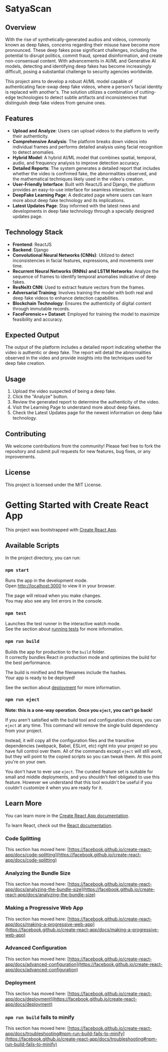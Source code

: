 # SatyaScan

## Overview

With the rise of synthetically-generated audios and videos, commonly known as deep fakes, concerns regarding their misuse have become more pronounced. These deep fakes pose significant challenges, including the potential to disrupt politics, commit fraud, spread disinformation, and create non-consensual content. With advancements in AI/ML and Generative AI models, detecting and identifying deep fakes has become increasingly difficult, posing a substantial challenge to security agencies worldwide.

This project aims to develop a robust AI/ML model capable of authenticating face-swap deep fake videos, where a person's facial identity is replaced with another's. The solution utilizes a combination of cutting-edge technologies to detect subtle artifacts and inconsistencies that distinguish deep fake videos from genuine ones.

## Features

- **Upload and Analyze**: Users can upload videos to the platform to verify their authenticity.
- **Comprehensive Analysis**: The platform breaks down videos into individual frames and performs detailed analysis using facial recognition to detect anomalies.
- **Hybrid Model**: A hybrid AI/ML model that combines spatial, temporal, audio, and frequency analysis to improve detection accuracy.
- **Detailed Reports**: The system generates a detailed report that includes whether the video is confirmed fake, the abnormalities observed, and the mathematical techniques likely used in the video's creation.
- **User-Friendly Interface**: Built with ReactJS and Django, the platform provides an easy-to-use interface for seamless interaction.
- **DeepFake Learning Page**: A dedicated page where users can learn more about deep fake technology and its implications.
- **Latest Updates Page**: Stay informed with the latest news and developments in deep fake technology through a specially designed updates page.

## Technology Stack

- **Frontend**: ReactJS
- **Backend**: Django
- **Convolutional Neural Networks (CNNs)**: Utilized to detect inconsistencies in facial features, expressions, and movements over time.
- **Recurrent Neural Networks (RNNs) and LSTM Networks**: Analyze the sequence of frames to identify temporal anomalies indicative of deep fakes.
- **ResNeXt CNN**: Used to extract feature vectors from the frames.
- **Adversarial Training**: Involves training the model with both real and deep fake videos to enhance detection capabilities.
- **Blockchain Technology**: Ensures the authenticity of digital content through immutable records.
- **FaceForensic++ Dataset**: Employed for training the model to maximize feasibility and accuracy.

## Expected Output

The output of the platform includes a detailed report indicating whether the video is authentic or deep fake. The report will detail the abnormalities observed in the video and provide insights into the techniques used for deep fake creation.


## Usage

1. Upload the video suspected of being a deep fake.
2. Click the "Analyze" button.
3. Review the generated report to determine the authenticity of the video.
4. Visit the Learning Page to understand more about deep fakes.
5. Check the Latest Updates page for the newest information on deep fake technology.

## Contributing

We welcome contributions from the community! Please feel free to fork the repository and submit pull requests for new features, bug fixes, or any improvements.

## License

This project is licensed under the MIT License.

# Getting Started with Create React App

This project was bootstrapped with [Create React App](https://github.com/facebook/create-react-app).

## Available Scripts

In the project directory, you can run:

### `npm start`

Runs the app in the development mode.\
Open [http://localhost:3000](http://localhost:3000) to view it in your browser.

The page will reload when you make changes.\
You may also see any lint errors in the console.

### `npm test`

Launches the test runner in the interactive watch mode.\
See the section about [running tests](https://facebook.github.io/create-react-app/docs/running-tests) for more information.

### `npm run build`

Builds the app for production to the `build` folder.\
It correctly bundles React in production mode and optimizes the build for the best performance.

The build is minified and the filenames include the hashes.\
Your app is ready to be deployed!

See the section about [deployment](https://facebook.github.io/create-react-app/docs/deployment) for more information.

### `npm run eject`

**Note: this is a one-way operation. Once you `eject`, you can't go back!**

If you aren't satisfied with the build tool and configuration choices, you can `eject` at any time. This command will remove the single build dependency from your project.

Instead, it will copy all the configuration files and the transitive dependencies (webpack, Babel, ESLint, etc) right into your project so you have full control over them. All of the commands except `eject` will still work, but they will point to the copied scripts so you can tweak them. At this point you're on your own.

You don't have to ever use `eject`. The curated feature set is suitable for small and middle deployments, and you shouldn't feel obligated to use this feature. However we understand that this tool wouldn't be useful if you couldn't customize it when you are ready for it.

## Learn More

You can learn more in the [Create React App documentation](https://facebook.github.io/create-react-app/docs/getting-started).

To learn React, check out the [React documentation](https://reactjs.org/).

### Code Splitting

This section has moved here: [https://facebook.github.io/create-react-app/docs/code-splitting](https://facebook.github.io/create-react-app/docs/code-splitting)

### Analyzing the Bundle Size

This section has moved here: [https://facebook.github.io/create-react-app/docs/analyzing-the-bundle-size](https://facebook.github.io/create-react-app/docs/analyzing-the-bundle-size)

### Making a Progressive Web App

This section has moved here: [https://facebook.github.io/create-react-app/docs/making-a-progressive-web-app](https://facebook.github.io/create-react-app/docs/making-a-progressive-web-app)

### Advanced Configuration

This section has moved here: [https://facebook.github.io/create-react-app/docs/advanced-configuration](https://facebook.github.io/create-react-app/docs/advanced-configuration)

### Deployment

This section has moved here: [https://facebook.github.io/create-react-app/docs/deployment](https://facebook.github.io/create-react-app/docs/deployment)

### `npm run build` fails to minify

This section has moved here: [https://facebook.github.io/create-react-app/docs/troubleshooting#npm-run-build-fails-to-minify](https://facebook.github.io/create-react-app/docs/troubleshooting#npm-run-build-fails-to-minify)
